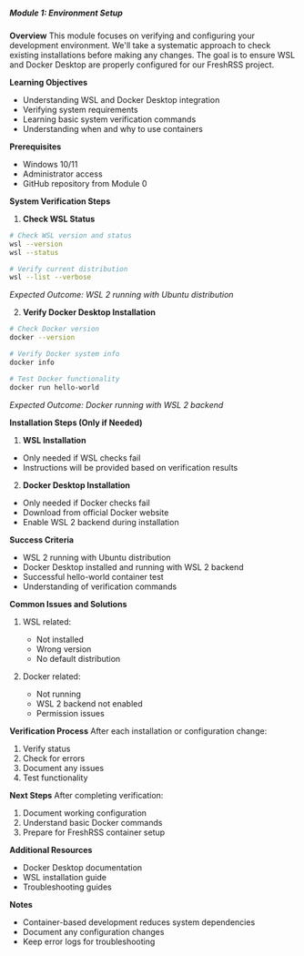 ##### Module 1: Environment Setup

**Overview**
This module focuses on verifying and configuring your development environment. We'll take a systematic approach to check existing installations before making any changes. The goal is to ensure WSL and Docker Desktop are properly configured for our FreshRSS project.

**Learning Objectives**
- Understanding WSL and Docker Desktop integration
- Verifying system requirements
- Learning basic system verification commands
- Understanding when and why to use containers

**Prerequisites**
- Windows 10/11
- Administrator access
- GitHub repository from Module 0

**System Verification Steps**

1. **Check WSL Status**
```bash
# Check WSL version and status
wsl --version
wsl --status

# Verify current distribution
wsl --list --verbose
```
_Expected Outcome: WSL 2 running with Ubuntu distribution_

2. **Verify Docker Desktop Installation**
```bash
# Check Docker version
docker --version

# Verify Docker system info
docker info

# Test Docker functionality
docker run hello-world
```
_Expected Outcome: Docker running with WSL 2 backend_

**Installation Steps (Only if Needed)**

1. **WSL Installation**
- Only needed if WSL checks fail
- Instructions will be provided based on verification results

2. **Docker Desktop Installation**
- Only needed if Docker checks fail
- Download from official Docker website
- Enable WSL 2 backend during installation

**Success Criteria**
- WSL 2 running with Ubuntu distribution
- Docker Desktop installed and running with WSL 2 backend
- Successful hello-world container test
- Understanding of verification commands

**Common Issues and Solutions**
1. WSL related:
   - Not installed
   - Wrong version
   - No default distribution

2. Docker related:
   - Not running
   - WSL 2 backend not enabled
   - Permission issues

**Verification Process**
After each installation or configuration change:
1. Verify status
2. Check for errors
3. Document any issues
4. Test functionality

**Next Steps**
After completing verification:
1. Document working configuration
2. Understand basic Docker commands
3. Prepare for FreshRSS container setup

**Additional Resources**
- Docker Desktop documentation
- WSL installation guide
- Troubleshooting guides

**Notes**
- Container-based development reduces system dependencies
- Document any configuration changes
- Keep error logs for troubleshooting
